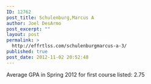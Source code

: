 ```yaml
---
ID: 12762
post_title: Schulenburg,Marcus A
author: Joel DesArmo
post_excerpt: ""
layout: post
permalink: >
  http://effrtlss.com/schulenburgmarcus-a-3/
published: true
post_date: 2012-11-02 20:52:48
---
```

<p>Average GPA in Spring 2012 for first course listed: 2.75</p>